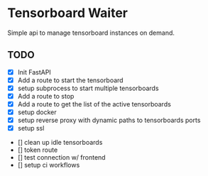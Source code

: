 # Tensorboard Waiter

Simple api to manage tensorboard instances on demand.

## TODO
- [x] Init FastAPI
- [x] Add a route to start the tensorboard
- [x] setup subprocess to start multiple tensorboards
- [x] Add a route to stop
- [x] Add a route to get the list of the active tensorboards
- [x] setup docker
- [x] setup reverse proxy with dynamic paths to tensorboards ports
- [x] setup ssl
- [] clean up idle tensorboards
- [] token route
- [] test connection w/ frontend
- [] setup ci workflows